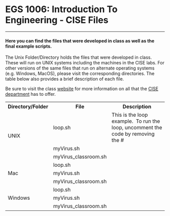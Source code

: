 # EGS 1006: Introduction To Engineering - CISE Files
---
#### Here you can find the files that were developed in class as well as the final example scripts.  

The Unix Folder/Directory holds the files that were developed in class.  These will run on UNIX systems including the machines in the CISE labs.  For other versions of the same files that run on alternate operating systems (e.g. Windows, MacOS), please visit the corresponding directories.  The table below also provides a brief description of each file.

<table>
  <tr>
    <th>Directory/Folder</th>
    <th>File</th>
    <th>Description</th>
  </tr>
  <tr>
    <td rowspan="3">UNIX</td>
    <td>loop.sh</td>
    <td>This is the loop example.&nbsp;&nbsp;To run the loop, uncomment the code by removing the #</td>
  </tr>
  <tr>
    <td class="tg-us36">myVirus.sh</td>
    <td class="tg-us36"></td>
  </tr>
  <tr>
    <td class="tg-us36">myVirus_classroom.sh</td>
    <td class="tg-us36"></td>
  </tr>
  <tr>
    <td class="tg-yw4l" rowspan="3">Mac</td>
    <td class="tg-yw4l">loop.sh</td>
    <td class="tg-yw4l"></td>
  </tr>
  <tr>
    <td class="tg-yw4l">myVirus.sh</td>
    <td class="tg-yw4l"></td>
  </tr>
  <tr>
    <td class="tg-yw4l">myVirus_classroom.sh</td>
    <td class="tg-yw4l"></td>
  </tr>
    <tr>
    <td class="tg-yw4l" rowspan="3">Windows</td>
    <td class="tg-yw4l">loop.sh</td>
    <td class="tg-yw4l"></td>
  </tr>
  <tr>
    <td class="tg-yw4l">myVirus.sh</td>
    <td class="tg-yw4l"></td>
  </tr>
  <tr>
    <td class="tg-yw4l">myVirus_classroom.sh</td>
    <td class="tg-yw4l"></td>
  </tr>




Be sure to visit the class [website](https://www.cise.ufl.edu/~tarce/egs1006.html) for more information on all that the [CISE department](https://www.cise.ufl.edu/) has to offer.

